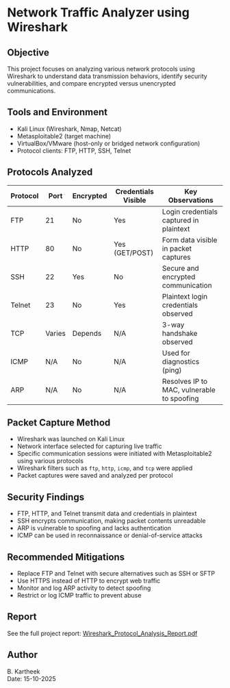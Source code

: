 # Network Traffic Analyzer using Wireshark

## Objective
This project focuses on analyzing various network protocols using Wireshark to understand data transmission behaviors, identify security vulnerabilities, and compare encrypted versus unencrypted communications.

## Tools and Environment
- Kali Linux (Wireshark, Nmap, Netcat)
- Metasploitable2 (target machine)
- VirtualBox/VMware (host-only or bridged network configuration)
- Protocol clients: FTP, HTTP, SSH, Telnet

## Protocols Analyzed

| Protocol | Port | Encrypted | Credentials Visible | Key Observations                      |
|----------|------|-----------|---------------------|----------------------------------------|
| FTP      | 21   | No        | Yes                 | Login credentials captured in plaintext |
| HTTP     | 80   | No        | Yes (GET/POST)      | Form data visible in packet captures   |
| SSH      | 22   | Yes       | No                  | Secure and encrypted communication     |
| Telnet   | 23   | No        | Yes                 | Plaintext login credentials observed   |
| TCP      | Varies | Depends | N/A                | 3-way handshake observed               |
| ICMP     | N/A  | No        | N/A                 | Used for diagnostics (ping)            |
| ARP      | N/A  | No        | N/A                 | Resolves IP to MAC, vulnerable to spoofing |

## Packet Capture Method
- Wireshark was launched on Kali Linux
- Network interface selected for capturing live traffic
- Specific communication sessions were initiated with Metasploitable2 using various protocols
- Wireshark filters such as `ftp`, `http`, `icmp`, and `tcp` were applied
- Packet captures were saved and analyzed per protocol

## Security Findings
- FTP, HTTP, and Telnet transmit data and credentials in plaintext
- SSH encrypts communication, making packet contents unreadable
- ARP is vulnerable to spoofing and lacks authentication
- ICMP can be used in reconnaissance or denial-of-service attacks

## Recommended Mitigations
- Replace FTP and Telnet with secure alternatives such as SSH or SFTP
- Use HTTPS instead of HTTP to encrypt web traffic
- Monitor and log ARP activity to detect spoofing
- Restrict or log ICMP traffic to prevent abuse

## Report
See the full project report: [Wireshark_Protocol_Analysis_Report.pdf](https://github.com/Kartheek-420/Wireshark-Network-Traffic-Analyzer/blob/main/Wireshark_Protocol_Analysis_Report(Project).pdf)

## Author
B. Kartheek  
Date: 15-10-2025
